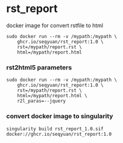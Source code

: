 # rst_report
docker image for convert rstfile to html

```shell
sudo docker run --rm -v /mypath:/mypath \
	ghcr.io/seqyuan/rst_report:1.0 \
	rst=/mypath/report.rst \
	html=/mypath/report.html
```

### rst2html5 parameters
```shell
sudo docker run --rm -v /mypath:/mypath \
	ghcr.io/seqyuan/rst_report:1.0 \
	rst=/mypath/report.rst \
	html=/mypath/report.html \
	r2l_paras=--jquery
```

### convert docker image to singularity
```
singularity build rst_report_1.0.sif docker://ghcr.io/seqyuan/rst_report:1.0
```

